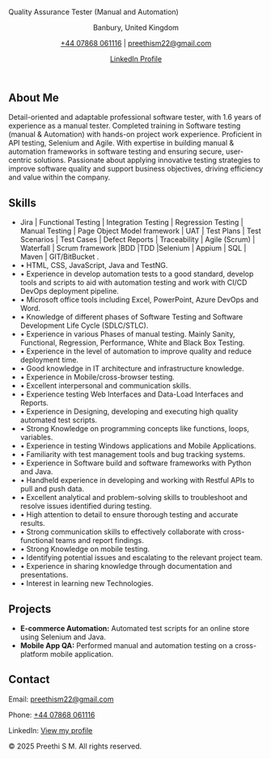 
<html lang="en">
<head>Quality Assurance Tester (Manual and Automation)
  <link rel="stylesheet" href="style.css"/>
</head>
<body>
  <header>
    <p>Banbury, United Kingdom</p>
    <p><a href="tel:+447868061116">+44 07868 061116</a> | <a href="mailto:preethism22@gmail.com">preethism22@gmail.com</a></p>
    <p><a href="https://www.linkedin.com/in/preethi-sakaleshpura-manjunatha-7bb494288" target="_blank">LinkedIn Profile</a></p>
  </header>


  

  <section>
    <h2>About Me</h2>
    <p>Detail-oriented and adaptable professional software tester, with 1.6 years of experience as a manual tester. Completed training in Software testing (manual & Automation) with hands-on project work experience. Proficient in API testing, Selenium and Agile. With expertise in building manual & automation frameworks in software testing and ensuring secure, user-centric solutions. Passionate about applying innovative testing strategies to improve software quality and support business objectives, driving efficiency and value within the company.</p>
  </section>

  <section>
    <h2>Skills</h2>
    <ul>
      <li>Jira | Functional Testing | Integration Testing | Regression Testing | Manual Testing | Page Object Model framework | UAT | Test Plans | Test Scenarios | Test Cases | Defect Reports | Traceability | Agile (Scrum) | Waterfall | Scrum framework |BDD |TDD |Selenium | Appium | SQL | Maven | GIT/BitBucket .</li>
<li>•	HTML, CSS, JavaScript, Java and TestNG.</li>
<li>•	Experience in develop automation tests to a good standard, develop tools and scripts to aid with automation testing and work with CI/CD DevOps deployment pipeline. </li>
<li>•	Microsoft office tools including Excel, PowerPoint, Azure DevOps and Word.</li>
<li>•	Knowledge of different phases of Software Testing and Software Development Life Cycle (SDLC/STLC).</li>
<li>•	Experience in various Phases of manual testing. Mainly Sanity, Functional, Regression, Performance, White and Black Box Testing.</li>
<li>•	Experience in the level of automation to improve quality and reduce deployment time. </li>
<li>•	Good knowledge in IT architecture and infrastructure knowledge.</li>
<li>•	Experience in Mobile/cross-browser testing.</li>
<li>•	Excellent interpersonal and communication skills.</li>
<li>•	Experience testing Web Interfaces and Data-Load Interfaces and Reports.</li>
<li>•	Experience in Designing, developing and executing high quality automated test scripts.</li>
<li>•	Strong Knowledge on programming concepts like functions, loops, variables.</li>
<li>•	Experience in testing Windows applications and Mobile Applications.</li>
<li>•	Familiarity with test management tools and bug tracking systems.</li>
<li>•	Experience in Software build and software frameworks with Python and Java.</li>
<li>•	Handheld experience in developing and working with Restful APIs to pull and push data.</li>
<li>•	Excellent analytical and problem-solving skills to troubleshoot and resolve issues identified during testing.</li>
<li>•	High attention to detail to ensure thorough testing and accurate results.</li>
<li>•	Strong communication skills to effectively collaborate with cross-functional teams and report findings.</li>
<li>•	Strong Knowledge on mobile testing.</li>
<li>•	Identifying potential issues and escalating to the relevant project team.</li>
<li>•	Experience in sharing knowledge through documentation and presentations. </li>
<li>•	Interest in learning new Technologies.</li>
    </ul>
  </section>

  <section>
    <h2>Projects</h2>
    <ul>
      <li><strong>E-commerce Automation:</strong> Automated test scripts for an online store using Selenium and Java.</li>
      <li><strong>Mobile App QA:</strong> Performed manual and automation testing on a cross-platform mobile application.</li>
    </ul>
  </section>

  <section>
    <h2>Contact</h2>
    <p>Email: <a href="mailto:preethism22@gmail.com">preethism22@gmail.com</a></p>
    <p>Phone: <a href="tel:+447868061116">+44 07868 061116</a></p>
    <p>LinkedIn: <a href="https://www.linkedin.com/in/preethi-sakaleshpura-manjunatha-7bb494288" target="_blank">View my profile</a></p>
  </section>

  <footer>
    <p>© 2025 Preethi S M. All rights reserved.</p>
  </footer>
</body>
</html>
